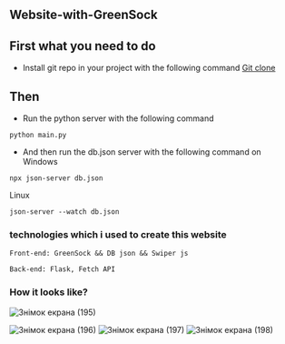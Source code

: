 ## Website-with-GreenSock

## First what you need to do

- Install git repo in your project with the following command  [Git clone](https://git-scm.com/docs/git-clone)

## Then

- Run the python server with the following command

```
python main.py
```

- And then run the db.json server with the following command on Windows
```
npx json-server db.json 
```
Linux
```
json-server --watch db.json
```

### technologies which i used to create this website
```
Front-end: GreenSock && DB json && Swiper js

Back-end: Flask, Fetch API
```

### How it looks like?
![Знімок екрана (195)](https://user-images.githubusercontent.com/69985852/141428165-4ec2ac71-d471-49dc-8294-c8fb6ba4ec62.png)

![Знімок екрана (196)](https://user-images.githubusercontent.com/69985852/141428634-faa42d16-5617-4108-bc80-bffcd9838fd5.png)
![Знімок екрана (197)](https://user-images.githubusercontent.com/69985852/141428644-f7810f74-bd9c-4b6e-a99f-ab7493c2c1f5.png)
![Знімок екрана (198)](https://user-images.githubusercontent.com/69985852/141428648-4504f87b-5a16-4954-bfa0-d016f5a3ce61.png)

